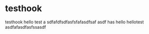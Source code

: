 testhook
========

testhook
hello
test
a
sdfafdfsdfasfsfafasdfsaf
asdf
has
hello
hellotest
asdfafasdfasfssasdf
